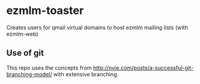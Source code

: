 ezmlm-toaster
=============

Creates users for qmail virtual domains to host ezmlm mailing lists (with ezmlm-web)


Use of git
----------

This repo uses the concepts from http://nvie.com/posts/a-successful-git-branching-model/ with extensive branching.
